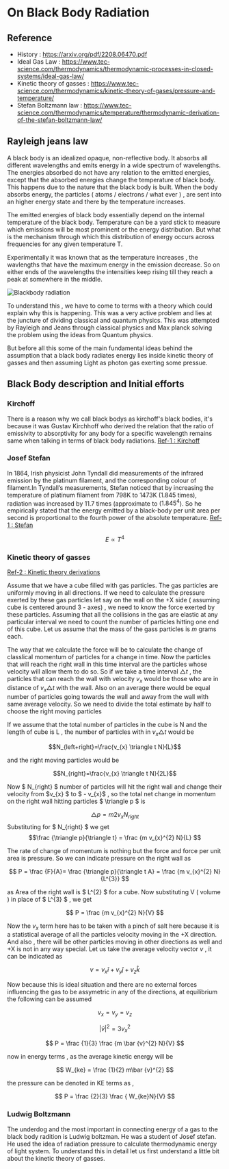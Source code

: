 # On Black Body Radiation
## Reference

 - History : https://arxiv.org/pdf/2208.06470.pdf
 - Ideal Gas Law : https://www.tec-science.com/thermodynamics/thermodynamic-processes-in-closed-systems/ideal-gas-law/
 - Kinetic theory of gasses : https://www.tec-science.com/thermodynamics/kinetic-theory-of-gases/pressure-and-temperature/
 - Stefan Boltzmann law : https://www.tec-science.com/thermodynamics/temperature/thermodynamic-derivation-of-the-stefan-boltzmann-law/

## Rayleigh jeans law

A black body is an idealized opaque, non-reflective body. It absorbs all different wavelengths and emits energy in a wide spectrum of wavelengths. The energies absorbed do not have any relation to the emitted energies, except that the absorbed energies change the temperature of black body. This happens due to the nature that the black body is built. When the body absorbs energy, the particles ( atoms / electrons / what ever ) , are sent into an higher energy state and there by the temperature increases.

The emitted energies of black body essentially depend on the internal temperature of the black body. Temperature can be a yard stick to measure which emissions will be most prominent or the energy distribution. But what is the mechanism through which this distribution of energy occurs across frequencies for any given temperature T.

Experimentally it was known that as the temperature increases , the wavlengths that have the maximum energy in the emission decrease. So on either ends of the wavelengths the intensities keep rising till they reach a peak at somewhere in the middle.

![Blackbody radiation](https://www.periodni.com/gallery/blackbody_radiation.png)

To understand this , we have to come to terms with a theory which could explain why this is happening. This was a very active problem and lies at the juncture of dividing classical and quantum physics. This was attempted by Rayleigh and Jeans through classical physics and Max planck solving the problem using the ideas from Quantum physics.

But before all this some of the main fundamental ideas behind the assumption that a black body radiates energy lies inside kinetic theory of gasses and then assuming Light as photon gas exerting some pressue.

## Black Body description and Initial efforts


### Kirchoff 

There is a reason why we call black bodys as kirchoff's black bodies, it's because it was Gustav Kirchhoff  who derived the relation that the ratio of emissivity to absorptivity for any body for a specific wavelength remains same when talking in terms of black body radiations. [Ref-1 : Kirchoff](#reference)

### Josef Stefan

In 1864, Irish physicist John Tyndall did measurements of the infrared emission by the platinum filament, and the corresponding
colour of filament.In Tyndall’s measurements, Stefan noticed that by increasing the temperature of platinum filament from 798K to 1473K
(1.845 times), radiation was increased by 11.7 times (approximate to ($1.845^{4}$). So he empirically stated that the energy emitted by a black-body per unit area per second is proportional to the
fourth power of the absolute temperature. [Ref-1 : Stefan](#reference)

$$ E \propto T^{4} $$

### Kinetic theory of gasses

[Ref-2 : Kinetic theory derivations](#reference)

Assume that we have a cube filled with gas particles. The gas particles  are uniformly moving in all directions. If we need to calculate the pressure exerted by these gas particles let say on the wall on the +X side ( assuming cube is centered around 3 - axes) , we need to know the force exerted by these particles. Assuming that all the collisions in the gas are elastic at any particular interval we need to count the number of particles hitting one end of this cube. Let us assume that the mass of the gass particles is $m$ grams each. 

The way that we calculate the force will be to calculate the change of classlical momentum of particles for a change in time. Now the particles that will reach the right wall in this time interval are the particles whose velocity will allow them to do so. So if we take a time interval $\triangle t$ , the particles that can reach the wall with velocity $v_{x}$ would be those who are in distance of $v_{x} \triangle t$ with the wall. Also on an average there would be equal number of particles going towards the wall and away from the wall with same average velocity. So we need to divide the total estimate by half to choose the right moving particles

 If we assume that the total number of particles in the cube is N and the length of cube is L , the number of particles with in  $v_{x} \triangle t$ would be  

$$N_{left+right}=\frac{v_{x} \triangle t N}{L}$$

and the right moving particles would be 

$$N_{right}=\frac{v_{x} \triangle t N}{2L}$$

Now $ N_{right} $ number of particles will hit the right wall and change their velocity from $v_{x} $ to $ - v_{x}$ , so the total net change in momentum on the right wall hitting particles $ \triangle p $ is

$$ \triangle p = m 2 v_{x} N_{right} $$
 Substituting for $ N_{right} $ we get
$$\frac {\triangle p}{\triangle t}  = \frac {m v_{x}^{2} N}{L}  $$

The rate of change of momentum is nothing but the force and force per unit area is pressure. So we can indicate pressure on the right wall as

$$ P = \frac {F}{A}=  \frac {\triangle p}{\triangle t A} = \frac {m v_{x}^{2} N}{L^{3}} $$

as Area of the right wall is $ L^{2} $ for a cube. Now substituting V ( volume ) in place of $ L^{3} $ , we get

$$ P = \frac {m v_{x}^{2} N}{V} $$

Now the $v_{x}$ term here has to be taken with a pinch of salt here because it is a statistical average of all the particles velocity moving in the +X direction. And also , there will be other particles moving in other directions as well and +X is not in any way special. Let us take the average velocity vector $v$ , it can be indicated as 

$$ v = v_{x} \hat{i} + v_{y} \hat{j} + v_{z} \hat{k} $$

Now because this is ideal situation and there are no external forces influencing the gas to be assymetric in any of  the directions, at equilibrium the following can be assumed

$$ v_{x} = v_{y} = v_{z} $$

$$ | \bar {v} |^{2} = 3v_{x}^2$$

$$ P = \frac {1}{3} \frac {m \bar {v}^{2} N}{V} $$

now in energy terms , as the average kinetic energy will be

$$ W_{ke} = \frac {1}{2} m\bar {v}^{2} $$ 

the pressure can be denoted in KE terms as ,

$$ P = \frac {2}{3} \frac { W_{ke}N}{V} $$



###  Ludwig Boltzmann

The underdog and the most important in connecting energy of a gas to the black body radition is Ludwig boltzman. He was a student of Josef stefan. He used the idea of radiation pressure to calculate thermodynamic energy of light system. To understand this in detail let us first understand a little bit about the kinetic theory of gasses.







